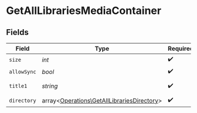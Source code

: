 # GetAllLibrariesMediaContainer


## Fields

| Field                                                                                             | Type                                                                                              | Required                                                                                          | Description                                                                                       | Example                                                                                           |
| ------------------------------------------------------------------------------------------------- | ------------------------------------------------------------------------------------------------- | ------------------------------------------------------------------------------------------------- | ------------------------------------------------------------------------------------------------- | ------------------------------------------------------------------------------------------------- |
| `size`                                                                                            | *int*                                                                                             | :heavy_check_mark:                                                                                | N/A                                                                                               | 5                                                                                                 |
| `allowSync`                                                                                       | *bool*                                                                                            | :heavy_check_mark:                                                                                | N/A                                                                                               | false                                                                                             |
| `title1`                                                                                          | *string*                                                                                          | :heavy_check_mark:                                                                                | N/A                                                                                               | Plex Library                                                                                      |
| `directory`                                                                                       | array<[Operations\GetAllLibrariesDirectory](../../Models/Operations/GetAllLibrariesDirectory.md)> | :heavy_check_mark:                                                                                | N/A                                                                                               |                                                                                                   |